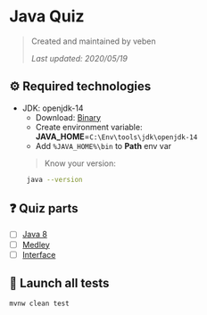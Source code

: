# Java Quiz

> Created and maintained by veben
>
> *Last updated: 2020/05/19*

## ⚙ Required technologies
- JDK: openjdk-14
    - Download: [Binary](https://jdk.java.net/14/)
    - Create environment variable: **JAVA_HOME**=`‪C:\Env\tools\jdk\openjdk-14`
    - Add `%JAVA_HOME%\bin` to **Path** env var
    > Know your version:
    ```sh
     java --version
    ```

## ❓ Quiz parts
- [ ] [Java 8](src/test/resources/java8.md)
- [ ] [Medley](src/test/resources/medley.md)
- [ ] [Interface](src/test/resources/interface.md)

## 🚀 Launch all tests

```sh
mvnw clean test
```